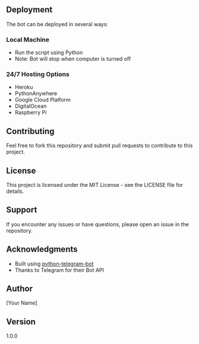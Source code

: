 
## Deployment

The bot can be deployed in several ways:

### Local Machine
- Run the script using Python
- Note: Bot will stop when computer is turned off

### 24/7 Hosting Options
- Heroku
- PythonAnywhere
- Google Cloud Platform
- DigitalOcean
- Raspberry Pi

## Contributing

Feel free to fork this repository and submit pull requests to contribute to this project.

## License

This project is licensed under the MIT License - see the LICENSE file for details.

## Support

If you encounter any issues or have questions, please open an issue in the repository.

## Acknowledgments

- Built using [python-telegram-bot](https://github.com/python-telegram-bot/python-telegram-bot)
- Thanks to Telegram for their Bot API

## Author

[Your Name]

## Version

1.0.0